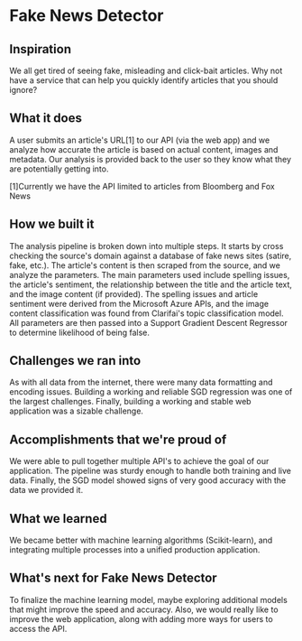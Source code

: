 # Fake News Detector

## Inspiration
We all get tired of seeing fake, misleading and click-bait articles. Why not have a service that can help you quickly identify articles that you should ignore?

## What it does
A user submits an article's URL[1] to our API (via the web app) and we analyze how accurate the article is based on actual content, images and metadata. Our analysis is provided back to the user so they know what they are potentially getting into.

[1]Currently we have the API limited to articles from Bloomberg and Fox News

## How we built it
The analysis pipeline is broken down into multiple steps. It starts by cross checking the source's domain against a database of fake news sites (satire, fake, etc.). The article's content is then scraped from the source, and we analyze the parameters. The main parameters used include spelling issues, the article's sentiment, the relationship between the title and the article text, and the image content (if provided). The spelling issues and article sentiment were derived from the Microsoft Azure APIs, and the image content classification was found from Clarifai's topic classification model. All parameters are then passed into a Support Gradient Descent Regressor to determine likelihood of being false.

## Challenges we ran into
As with all data from the internet, there were many data formatting and encoding issues. Building a working and reliable SGD regression was one of the largest challenges. Finally, building a working and stable web application was a sizable challenge.

## Accomplishments that we're proud of
We were able to pull together multiple API's to achieve the goal of our application. The pipeline was sturdy enough to handle both training and live data. Finally, the SGD model showed signs of very good accuracy with the data we provided it.

## What we learned
We became better with machine learning algorithms (Scikit-learn), and integrating multiple processes into a unified production application.

## What's next for Fake News Detector
To finalize the machine learning model, maybe exploring additional models that might improve the speed and accuracy. Also, we would really like to improve the web application, along with adding more ways for users to access the API.
